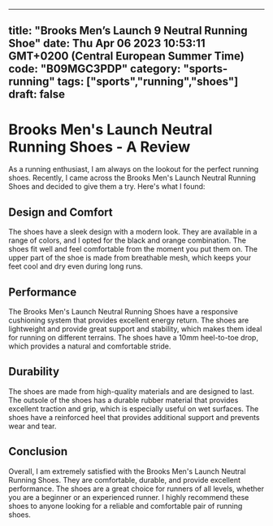 
---
title: "Brooks Men’s Launch 9 Neutral Running Shoe" 
date: Thu Apr 06 2023 10:53:11 GMT+0200 (Central European Summer Time)
code: "B09MGC3PDP"
category: "sports-running"
tags: ["sports","running","shoes"] 
draft: false
---
    
# Brooks Men's Launch Neutral Running Shoes - A Review

As a running enthusiast, I am always on the lookout for the perfect running shoes. Recently, I came across the Brooks Men's Launch Neutral Running Shoes and decided to give them a try. Here's what I found:

## Design and Comfort

The shoes have a sleek design with a modern look. They are available in a range of colors, and I opted for the black and orange combination. The shoes fit well and feel comfortable from the moment you put them on. The upper part of the shoe is made from breathable mesh, which keeps your feet cool and dry even during long runs.

## Performance

The Brooks Men's Launch Neutral Running Shoes have a responsive cushioning system that provides excellent energy return. The shoes are lightweight and provide great support and stability, which makes them ideal for running on different terrains. The shoes have a 10mm heel-to-toe drop, which provides a natural and comfortable stride.

## Durability

The shoes are made from high-quality materials and are designed to last. The outsole of the shoes has a durable rubber material that provides excellent traction and grip, which is especially useful on wet surfaces. The shoes have a reinforced heel that provides additional support and prevents wear and tear.

## Conclusion

Overall, I am extremely satisfied with the Brooks Men's Launch Neutral Running Shoes. They are comfortable, durable, and provide excellent performance. The shoes are a great choice for runners of all levels, whether you are a beginner or an experienced runner. I highly recommend these shoes to anyone looking for a reliable and comfortable pair of running shoes.